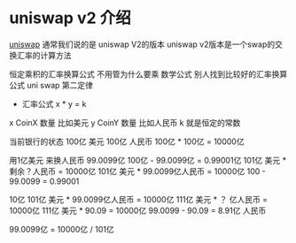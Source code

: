 # uniswap v2 介绍
[uniswap](https://app.uniswap.org/) 通常我们说的是 uniswap V2的版本
uniswap v2版本是一个swap的交换汇率的计算方法 

恒定乘积的汇率换算公式
不用管为什么要乘
 数学公式  别人找到比较好的汇率换算公式
uni swap 第二定律
- 汇率公式  x * y = k


x CoinX  数量  比如美元
y CoinY  数量  比如人民币
k 就是恒定的常数

当前银行的状态
100亿  美元
100亿  人民币
100亿 * 100亿 = 10000亿

用1亿美元 来换人民币 99.0099亿      100亿  - 99.0099亿 = 0.99001亿
101亿   美元    * 剩余？人民币 =   10000亿
101亿   美元    * 99.0099亿人民币 =   10000亿
100 - 99.0099  = 0.99001

10亿
101亿   美元    * 99.0099亿人民币 =   10000亿
111亿   美元    *  ？ 亿人民币  = 10000亿
111亿   美元    *  90.09  = 10000亿
99.0099 - 90.09 = 8.91亿 人民币


99.0099亿 =   10000亿 / 101亿      


